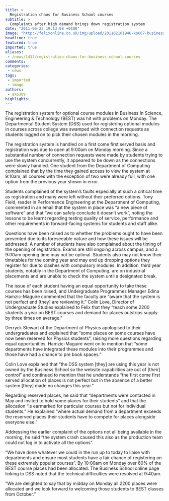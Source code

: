 ```yaml
---
title: >
  Registration chaos for Business School courses
subtitle: >
  Complaints after high demand brings down registration system
date: "2011-06-23 19:13:08 +0100"
image: "http://felixonline.co.uk/img/upload/201102101946-ks607-business.jpg"
headline: true
featured: true
imported: true
aliases:
 - /news/1412/registration-chaos-for-business-school-courses
comments:
categories:
 - news
tags:
 - imported
 - image
authors:
 - ak6309
highlights:
---
```


The registration system for optional course modules in Business In Science, Engineering & Technology (BEST) was hit with problems on Monday. The Departmental Student System (DSS) used for registering optional modules in courses across college was swamped with connection requests as students logged on to pick their chosen modules in the morning.

The registration system is handled on a first come first served basis and registration was due to open at 9:00am on Monday morning. Since a substantial number of connection requests were made by students trying to use the system concurrently, it appeared to be down as the connections were slowly handled. One student from the Department of Computing complained that by the time they gained access to view the system at 9:10am, all courses with the exception of two were already full, with one option from the previous year shown in error.

Students complained of the system’s faults especially at such a critical time as registration and many were left without their preferred options. Tony Field, reader in Performance Engineering at the Department of Computing, commented in an email that the system in place was “a new piece of software” and that “we can safely conclude it doesn’t work”, noting the lessons to be learnt regarding testing quality of service, performance and other requirements in forward-facing systems for students and staff alike.

Questions have been raised as to whether the problems ought to have been prevented due to its foreseeable nature and how these issues will be addressed. A number of students have also complained about the timing of the opening of registration. Exams are still ongoing across campus, and a 9:00am opening time may not be optimal. Students also may not know their timetables for the coming year and may end up dropping options they register for due to clashes with compulsory modules. In addition, third year students, notably in the Department of Computing, are on industrial placements and are unable to check the system until a designated break.

The issue of each student having an equal opportunity to take these courses has been raised, and Undergraduate Programmes Manager Edina Hamzic-Maguire commented that the faculty are “aware that the system is not perfect and [they] are reviewing it.” Colin Love, Director of Undergraduate Studies explained to Felix that they “teach some 2200 students a year on BEST courses and demand for places outstrips supply by three times on average.”

Derryck Stewart of the Department of Physics apologised to their undergraduates and explained that “some places on some courses have now been reserved for Physics students”, raising more questions regarding equal opportunities. Hamzic-Maguire went on to mention that “some departments have integrated these modules into their programmes and those have had a chance to pre book spaces.”

Colin Love explained that “the DSS system [they] are using this year is not owned by the Business School so the website capabilities are out of [their] control” and continued to mention that he understands “the first come first served allocation of places is not perfect but in the absence of a better system [they] made no changes this year.”

Regarding reserved places, he said that “departments were contacted in May and invited to hold some places for their students” and that the allocation “is earmarked for particular courses but not for individual students.” He explained “where actual demand from a department exceeds the reserved places their students have to compete for places alongside everyone else.”

Addressing the earlier complaint of the options not all being available in the morning, he said “the system crash caused this also as the production team could not log in to activate all the options”.

“We have done whatever we could in the run up to today to liaise with departments and ensure most students have a fair chance of registering on these extremely popular courses”. By 10:00am on Monday over 60% of the BEST course places had been allocated. The Business School online page linking to DSS noted that the technical difficulties were resolved at 9:40am.

“We are delighted to say that by midday on Monday all 2200 places were allocated and we look forward to welcoming those students to BEST classes from October.”
